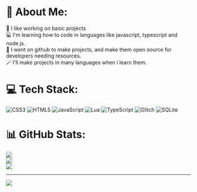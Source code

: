 # 💫 About Me:
🔭 I like working on basic projects<br>💻 I'm learning how to code in languages like javascript, typescript and node.js. <br>📌 I went on github to make projects, and make them open source for developers needing resources.<br>🪄 I'll make projects in many languages when i learn them.<br>


# 💻 Tech Stack:
![CSS3](https://img.shields.io/badge/css3-%231572B6.svg?style=plastic&logo=css3&logoColor=white) ![HTML5](https://img.shields.io/badge/html5-%23E34F26.svg?style=plastic&logo=html5&logoColor=white) ![JavaScript](https://img.shields.io/badge/javascript-%23323330.svg?style=plastic&logo=javascript&logoColor=%23F7DF1E) ![Lua](https://img.shields.io/badge/lua-%232C2D72.svg?style=plastic&logo=lua&logoColor=white) ![TypeScript](https://img.shields.io/badge/typescript-%23007ACC.svg?style=plastic&logo=typescript&logoColor=white) ![Glitch](https://img.shields.io/badge/glitch-%233333FF.svg?style=plastic&logo=glitch&logoColor=white) ![SQLite](https://img.shields.io/badge/sqlite-%2307405e.svg?style=plastic&logo=sqlite&logoColor=white) 
# 📊 GitHub Stats:
![](https://github-readme-stats.vercel.app/api?username=Tyskalox&theme=codeSTACKr&hide_border=false&include_all_commits=false&count_private=false)<br/>
![](https://github-readme-streak-stats.herokuapp.com/?user=Tyskalox&theme=codeSTACKr&hide_border=false)<br/>
![](https://github-readme-stats.vercel.app/api/top-langs/?username=Tyskalox&theme=codeSTACKr&hide_border=false&include_all_commits=false&count_private=false&layout=compact)

---
[![](https://visitcount.itsvg.in/api?id=Tyskalox&icon=2&color=2)](https://visitcount.itsvg.in)

<!-- Proudly created with GPRM ( https://gprm.itsvg.in ) -->
